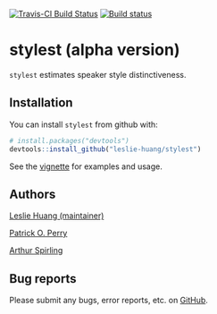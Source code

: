 
<!-- README.md is generated from README.Rmd. Please edit that file -->
[![Travis-CI Build Status](https://travis-ci.org/leslie-huang/stylest.svg?branch=master)](https://travis-ci.org/leslie-huang/stylest) [![Build status](https://ci.appveyor.com/api/projects/status/384insyingv6jcg2?svg=true)](https://ci.appveyor.com/project/leslie-huang/stylest)

stylest (alpha version)
=======================

`stylest` estimates speaker style distinctiveness.

Installation
------------

You can install `stylest` from github with:

``` r
# install.packages("devtools")
devtools::install_github("leslie-huang/stylest")
```

See the <a href="https://github.com/leslie-huang/stylest/blob/master/vignettes/stylest-vignette.md">vignette</a> for examples and usage.

Authors
-------

<a href="http://leslie-huang.github.io">Leslie Huang (maintainer)</a>

<a href="https://github.com/patperry">Patrick O. Perry</a>

<a href="https://github.com/ArthurSpirling/">Arthur Spirling</a>

Bug reports
-----------

Please submit any bugs, error reports, etc. on <a href="https://github.com/leslie-huang/stylest/issues">GitHub</a>.
